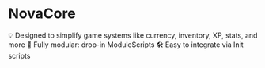 # NovaCore
💡 Designed to simplify game systems like currency, inventory, XP, stats, and more
🧩 Fully modular: drop-in ModuleScripts
🛠️ Easy to integrate via Init scripts
